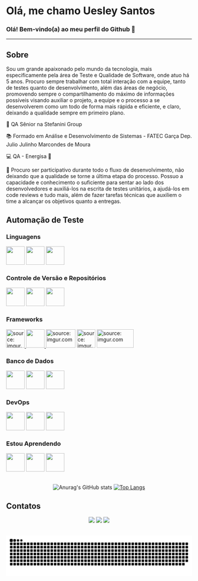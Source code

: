 <h1>Olá, me chamo Uesley Santos</h1>
<h3>Olá! Bem-vindo(a) ao meu perfil do Github 👋</h3>

-----------
<h2>Sobre</h2>
<p>Sou um grande apaixonado pelo mundo da tecnologia, mais especificamente pela área de Teste e Qualidade de Software, onde atuo há 5 anos. Procuro sempre trabalhar com total interação com a equipe, tanto de testes quanto de desenvolvimento, além das áreas de negócio, promovendo sempre o compartilhamento do máximo de informações possíveis visando auxiliar o projeto, a equipe e o processo a se desenvolverem como um todo de forma mais rápida e eficiente, e claro, deixando a qualidade sempre em primeiro plano.</p>

🏢 QA Sênior na Stefanini Group

📚 Formado em Análise e Desenvolvimento de Sistemas - FATEC Garça Dep. Julio Julinho Marcondes de Moura

💻 QA - Energisa 🌟

💪 Procuro ser participativo durante todo o fluxo de desenvolvimento, não deixando que a qualidade se torne a última etapa do processo. Possuo a capacidade e conhecimento o suficiente para sentar ao lado dos desenvolvedores e auxiliá-los na escrita de testes unitários, a ajudá-los em code reviews e tudo mais, além de fazer tarefas técnicas que auxiliem o time a alcançar os objetivos quanto a entregas.

<h2>Automação de Teste</h2>

<h3>Linguagens</h4>
<a href="https://www.ruby-lang.org/pt/"><img src="https://cdn.jsdelivr.net/gh/devicons/devicon/icons/ruby/ruby-original.svg" width="50" height="50"/></a>
<a href="https://www.javascript.com/"><img src="https://cdn.jsdelivr.net/gh/devicons/devicon/icons/javascript/javascript-original.svg" width="50" height="50" /></a>
<a href="https://www.java.com/pt-BR/"><img src="https://cdn.jsdelivr.net/gh/devicons/devicon/icons/java/java-original.svg" width="50" height="50"/></a>

<h3>Controle de Versão e Repositórios</h3>
<a href="https://git-scm.com/"><img src="https://cdn.jsdelivr.net/gh/devicons/devicon/icons/git/git-original.svg" width="50" height="50"/></a>
<a href="https://github.com/"><img src="https://cdn.jsdelivr.net/gh/devicons/devicon/icons/github/github-original.svg" width="50" height="50"/></a>
<a href="https://bitbucket.org/product/"><img src="https://cdn.jsdelivr.net/gh/devicons/devicon/icons/bitbucket/bitbucket-original.svg" width="50" height="50"/></a>

<h3>Frameworks</h3>
<a href="https://teamcapybara.github.io/capybara/"><img src="https://i.imgur.com/Ya5CAt8.png" title="source: imgur.com" width="50" height="50"/>
<img src="https://cdn.jsdelivr.net/gh/devicons/devicon/icons/cucumber/cucumber-plain.svg" width="50" height="50"/>
<a href="https://appium.io/"><img src="https://i.imgur.com/6H0M5PQ.png" title="source: imgur.com" width="80" height="50"/></a>
<a href="https://www.cypress.io/"><img src="https://i.imgur.com/ZFKj9Tn.jpg" title="source: imgur.com" width="50" height="50"/></a>
<a href="https://selenide.org/"><img src="https://i.imgur.com/8wIHDuH.png" title="source: imgur.com" width="100" height="50"/></a>

<h3>Banco de Dados</h3>
<a href="https://www.postgresql.org/"><img src="https://cdn.jsdelivr.net/gh/devicons/devicon/icons/postgresql/postgresql-original.svg" width="50" height="50"/></a>
<a href="https://www.mongodb.com/pt-br"><img src="https://cdn.jsdelivr.net/gh/devicons/devicon/icons/mongodb/mongodb-original.svg" width="50" height="50"/></a>
<a href="https://www.mysql.com/"><img src="https://cdn.jsdelivr.net/gh/devicons/devicon/icons/mysql/mysql-original.svg" width="50" height="50"/></a>

<h3>DevOps</h3>
<a href="https://www.docker.com/"><img src="https://cdn.jsdelivr.net/gh/devicons/devicon/icons/docker/docker-original.svg" width="50" height="50"/></a>
<a href="https://about.gitlab.com/"><img src="https://cdn.jsdelivr.net/gh/devicons/devicon/icons/gitlab/gitlab-original.svg" width="50" height="50"/></a>
<a href="https://www.jenkins.io/"><img src="https://cdn.jsdelivr.net/gh/devicons/devicon/icons/jenkins/jenkins-original.svg" width="50" height="50"/></a>


<h3>Estou Aprendendo</h3>
<a href="https://www.selenium.dev/"><img src="https://cdn.jsdelivr.net/gh/devicons/devicon/icons/selenium/selenium-original.svg" width="50" height="50"/></a>
<a href="https://learn.microsoft.com/pt-br/dotnet/csharp/"><img src="https://cdn.jsdelivr.net/gh/devicons/devicon/icons/csharp/csharp-original.svg" width="50" height="50"/></a>
<a href="https://azure.microsoft.com/pt-br/free/search/?&ef_id=CjwKCAiAwc-dBhA7EiwAxPRylO7mwVkCOigY1nkdaUr7QcQ6CVsgu030-KJWv9XBcnyIjh1YU-sNERoCooUQAvD_BwE:G:s&OCID=AIDcmmzmnb0182_SEM_CjwKCAiAwc-dBhA7EiwAxPRylO7mwVkCOigY1nkdaUr7QcQ6CVsgu030-KJWv9XBcnyIjh1YU-sNERoCooUQAvD_BwE:G:s&gclid=CjwKCAiAwc-dBhA7EiwAxPRylO7mwVkCOigY1nkdaUr7QcQ6CVsgu030-KJWv9XBcnyIjh1YU-sNERoCooUQAvD_BwE"><img src="https://cdn.jsdelivr.net/gh/devicons/devicon/icons/azure/azure-original.svg" width="50" height="50"/></a>

 <div><br></div>
  
<div align="center">

![Anurag's GitHub stats](https://github-readme-stats.vercel.app/api?username=Uesleyrodi&show_icons=true&theme=onedark)
[![Top Langs](https://github-readme-stats.vercel.app/api/top-langs/?username=Uesleyrodi&layout=compact)](https://github.com/anuraghazra/github-readme-stats)

</div>

## Contatos

<div align="center">
    <a href="https://www.instagram.com/uesleyrodi/" target="_blank"><img src="https://img.shields.io/badge/-Instagram-%23E4405F?style=for-the-badge&logo=instagram&logoColor=white" target="_blank"></a>
    <a href = "mailto:uesleyrsantos2@gmail.com"><img src="https://img.shields.io/badge/Gmail-D14836?style=for-the-badge&logo=gmail&logoColor=white" target="_blank"></a>
    <a href="https://www.linkedin.com/in/uesley-rodrigues-dos-santos-080055172/" target="_blank"><img src="https://img.shields.io/badge/-LinkedIn-%230077B5?style=for-the-badge&logo=linkedin&logoColor=white" target="_blank"></a> 
</div>

<div><br></div>

![](https://github.com/Platane/snk/raw/output/github-contribution-grid-snake.svg)